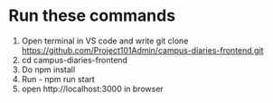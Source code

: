# Run these commands

1. Open terminal in VS code and write git clone https://github.com/Project101Admin/campus-diaries-frontend.git
2. cd campus-diaries-frontend
3. Do npm install
4. Run - npm run start
5. open http://localhost:3000 in browser
